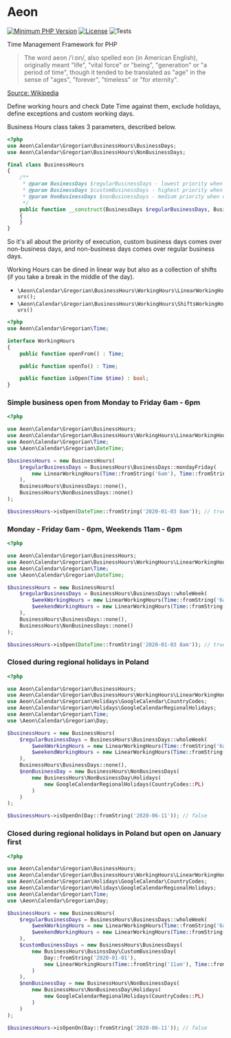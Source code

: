 # Aeon 

[![Minimum PHP Version](https://img.shields.io/badge/php-%3E%3D%207.4-8892BF.svg)](https://php.net/)
[![License](https://poser.pugx.org/aeon-php/business-hours/license)](//packagist.org/packages/aeon-php/business-hours)
![Tests](https://github.com/aeon-php/business-hours/workflows/Tests/badge.svg?branch=master)


Time Management Framework for PHP

> The word aeon /ˈiːɒn/, also spelled eon (in American English), originally meant "life", "vital force" or "being", 
> "generation" or "a period of time", though it tended to be translated as "age" in the sense of "ages", "forever", 
> "timeless" or "for eternity".

[Source: Wikipedia](https://en.wikipedia.org/wiki/Aeon) 

Define working hours and check Date Time against them, exclude holidays, 
define exceptions and custom working days. 

Business Hours class takes 3 parameters, described below. 

```php
<?php
use Aeon\Calendar\Gregorian\BusinessHours\BusinessDays;
use Aeon\Calendar\Gregorian\BusinessHours\NonBusinessDays;

final class BusinessHours
{
    /**
     * @param BusinessDays $regularBusinessDays - lowest priority when checking open hours, overwrites nothing
     * @param BusinessDays $customBusinessDays - highest priority when checking open hours, overwrites business days and non business days
     * @param NonBusinessDays $nonBusinessDays - medium priority when checking open hours, overwrites regular business days
     */
    public function __construct(BusinessDays $regularBusinessDays, BusinessDays $customBusinessDays, NonBusinessDays $nonBusinessDays)
    {
    }
}
``` 

So it's all about the priority of execution, custom business days comes over non-business days,
and non-business days comes over regular business days. 

Working Hours can be dined in linear way but also as a collection of shifts (if you take a break in the middle of the day).

* `\Aeon\Calendar\Gregorian\BusinessHours\WorkingHours\LinearWorkingHours();`
* `\Aeon\Calendar\Gregorian\BusinessHours\WorkingHours\ShiftsWorkingHours()`

```php
<?php
use Aeon\Calendar\Gregorian\Time;

interface WorkingHours
{
    public function openFrom() : Time;

    public function openTo() : Time;

    public function isOpen(Time $time) : bool;
}
```

### Simple business open from Monday to Friday 6am - 6pm 

```php
<?php

use Aeon\Calendar\Gregorian\BusinessHours;
use Aeon\Calendar\Gregorian\BusinessHours\WorkingHours\LinearWorkingHours;
use Aeon\Calendar\Gregorian\Time;
use \Aeon\Calendar\Gregorian\DateTime;

$businessHours = new BusinessHours(
    $regularBusinessDays = BusinessHours\BusinessDays::mondayFriday(
        new LinearWorkingHours(Time::fromString('6am'), Time::fromString('6pm'))
    ),
    BusinessHours\BusinessDays::none(),
    BusinessHours\NonBusinessDays::none()
);

$businessHours->isOpen(DateTime::fromString('2020-01-03 8am')); // true
```

### Monday - Friday 6am - 6pm, Weekends 11am - 6pm 

```php
<?php

use Aeon\Calendar\Gregorian\BusinessHours;
use Aeon\Calendar\Gregorian\BusinessHours\WorkingHours\LinearWorkingHours;
use Aeon\Calendar\Gregorian\Time;
use \Aeon\Calendar\Gregorian\DateTime;

$businessHours = new BusinessHours(
    $regularBusinessDays = BusinessHours\BusinessDays::wholeWeek(
        $weekWorkingHours = new LinearWorkingHours(Time::fromString('6am'), Time::fromString('6pm')),
        $weekendWorkingHours = new LinearWorkingHours(Time::fromString('11am'), Time::fromString('6pm'))
    ),
    BusinessHours\BusinessDays::none(),
    BusinessHours\NonBusinessDays::none()
);

$businessHours->isOpen(DateTime::fromString('2020-01-03 8am')); // true
```
### Closed during regional holidays in Poland

```php
<?php

use Aeon\Calendar\Gregorian\BusinessHours;
use Aeon\Calendar\Gregorian\BusinessHours\WorkingHours\LinearWorkingHours;
use Aeon\Calendar\Gregorian\Holidays\GoogleCalendar\CountryCodes;
use Aeon\Calendar\Gregorian\Holidays\GoogleCalendarRegionalHolidays;
use Aeon\Calendar\Gregorian\Time;
use \Aeon\Calendar\Gregorian\Day;

$businessHours = new BusinessHours(
    $regularBusinessDays = BusinessHours\BusinessDays::wholeWeek(
        $weekWorkingHours = new LinearWorkingHours(Time::fromString('6am'), Time::fromString('6pm')),
        $weekendWorkingHours = new LinearWorkingHours(Time::fromString('11am'), Time::fromString('6pm'))
    ),
    BusinessHours\BusinessDays::none(),
    $nonBusinessDay = new BusinessHours\NonBusinessDays(
        new BusinessHours\NonBusinessDay\Holidays(
            new GoogleCalendarRegionalHolidays(CountryCodes::PL)
        )
    )
);

$businessHours->isOpenOn(Day::fromString('2020-06-11')); // false
```

### Closed during regional holidays in Poland but open on January first

```php
<?php

use Aeon\Calendar\Gregorian\BusinessHours;
use Aeon\Calendar\Gregorian\BusinessHours\WorkingHours\LinearWorkingHours;
use Aeon\Calendar\Gregorian\Holidays\GoogleCalendar\CountryCodes;
use Aeon\Calendar\Gregorian\Holidays\GoogleCalendarRegionalHolidays;
use Aeon\Calendar\Gregorian\Time;
use \Aeon\Calendar\Gregorian\Day;

$businessHours = new BusinessHours(
    $regularBusinessDays = BusinessHours\BusinessDays::wholeWeek(
        $weekWorkingHours = new LinearWorkingHours(Time::fromString('6am'), Time::fromString('6pm')),
        $weekendWorkingHours = new LinearWorkingHours(Time::fromString('11am'), Time::fromString('6pm'))
    ),
    $customBusinessDays = new BusinessHours\BusinessDays(
        new BusinessHours\BusinssDay\CustomBusinessDay(
            Day::fromString('2020-01-01'),
            new LinearWorkingHours(Time::fromString('11am'), Time::fromString('3pm'))
        )
    ),
    $nonBusinessDay = new BusinessHours\NonBusinessDays(
        new BusinessHours\NonBusinessDay\Holidays(
            new GoogleCalendarRegionalHolidays(CountryCodes::PL)
        )
    )
);

$businessHours->isOpenOn(Day::fromString('2020-06-11')); // false
```